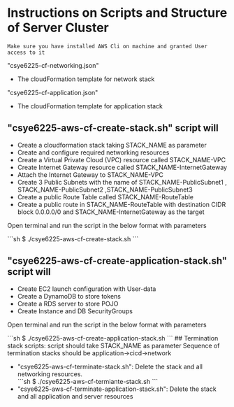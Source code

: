 # Instructions on Scripts and Structure of Server Cluster
  
    Make sure you have installed AWS Cli on machine and granted User access to it


<p>"csye6225-cf-networking.json"</p>
<ul>
  <li>The cloudFormation template for network stack</li>
</ul>
<p>"csye6225-cf-application.json"</p>
<ul>
  <li>The cloudFormation template for application stack</li>
</ul>


## "csye6225-aws-cf-create-stack.sh" script will
<ul>
  <li>Create a cloudformation stack taking STACK_NAME as parameter</li>
  <li>Create and configure required networking resources</li>
  <li>Create a Virtual Private Cloud (VPC) resource called STACK_NAME-VPC</li>
  <li>Create Internet Gateway resource called STACK_NAME-InternetGateway</li>
  <li>Attach the Internet Gateway to STACK_NAME-VPC </li>
  <li>Create 3 Public Subnets with the name of STACK_NAME-PublicSubnet1 , STACK_NAME-PublicSubnet2 ,STACK_NAME-PublicSubnet3</li>
  <li>Create a public Route Table called STACK_NAME-RouteTable</li>
  <li>Create a public route in STACK_NAME-RouteTable with destination CIDR block 0.0.0.0/0 and STACK_NAME-InternetGateway as the target</li>
</ul>

<p>Open terminal and run the script in the below format with parameters</p>
   ```sh
        $ ./csye6225-aws-cf-create-stack.sh <stack-name> <region-name> <vpc-cidr-block> <subnet1-cidr-block> <subnet2-cidr-block> 
 ```

## "csye6225-aws-cf-create-application-stack.sh" script will
<ul>
  <li>Create EC2 launch configuration with User-data</li>
  <li>Create a DynamoDB to store tokens</li>
  <li>Create a RDS server to store POJO</li>
  <li>Create Instance and DB SecurityGroups </li>
</ul>

<p>Open terminal and run the script in the below format with parameters</p>
   ```sh
        $ ./csye6225-aws-cf-create-application-stack.sh <application-stack-name> <network-stack-name> <ami-id>
```
## Termination stack scripts: 
  script should take STACK_NAME as parameter
  Sequence of termination stacks should be application->cicd->network
<ul>
  <li> "csye6225-aws-cf-terminate-stack.sh": Delete the stack and all networking resources.</li>
     ```sh
        $ ./csye6225-aws-cf-termiante-stack.sh <stack-mame>
```
  <li> "csye6225-aws-cf-terminate-application-stack.sh": Delete the stack and all application and server resources
</ul>
        


